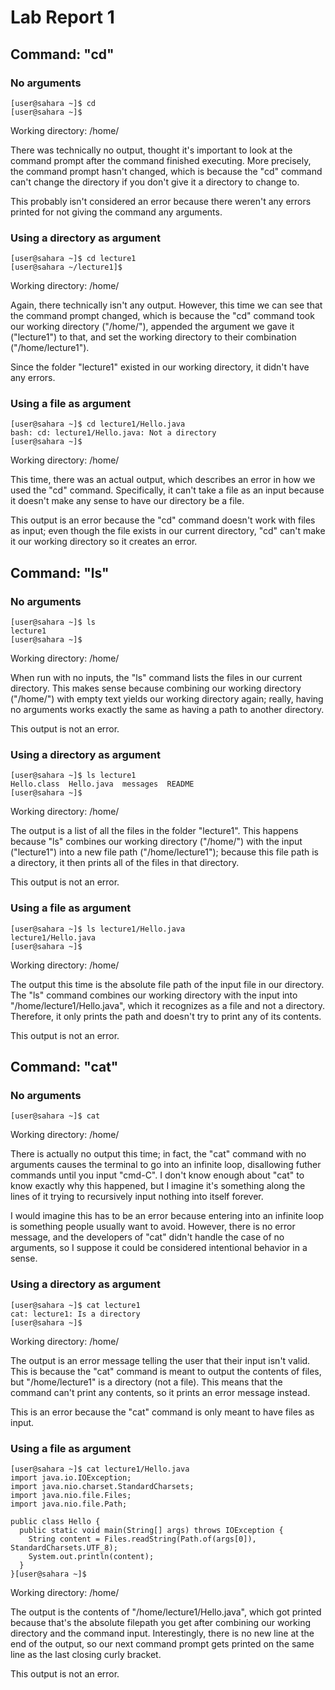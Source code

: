 # Lab Report 1

## Command: "cd"

### No arguments
```
[user@sahara ~]$ cd
[user@sahara ~]$
```
Working directory: /home/

There was technically no output, thought it's important to look at the command prompt after the command finished executing. More precisely, the command prompt hasn't changed, which is because the "cd" command can't change the directory if you don't give it a directory to change to.

This probably isn't considered an error because there weren't any errors printed for not giving the command any arguments.

### Using a directory as argument
```
[user@sahara ~]$ cd lecture1
[user@sahara ~/lecture1]$
```
Working directory: /home/

Again, there technically isn't any output. However, this time we can see that the command prompt changed, which is because the "cd" command took our working directory ("/home/"), appended the argument we gave it ("lecture1") to that, and set the working directory to their combination ("/home/lecture1"). 

Since the folder "lecture1" existed in our working directory, it didn't have any errors.

### Using a file as argument
```
[user@sahara ~]$ cd lecture1/Hello.java
bash: cd: lecture1/Hello.java: Not a directory
[user@sahara ~]$ 
```
Working directory: /home/

This time, there was an actual output, which describes an error in how we used the "cd" command. Specifically, it can't take a file as an input because it doesn't make any sense to have our directory be a file.

This output is an error because the "cd" command doesn't work with files as input; even though the file exists in our current directory, "cd" can't make it our working directory so it creates an error.

## Command: "ls"

### No arguments
```
[user@sahara ~]$ ls
lecture1
[user@sahara ~]$ 
```
Working directory: /home/

When run with no inputs, the "ls" command lists the files in our current directory. This makes sense because combining our working directory ("/home/") with empty text yields our working directory again; really, having no arguments works exactly the same as having a path to another directory.

This output is not an error.

### Using a directory as argument
```
[user@sahara ~]$ ls lecture1
Hello.class  Hello.java  messages  README
[user@sahara ~]$ 
```
Working directory: /home/

The output is a list of all the files in the folder "lecture1". This happens because "ls" combines our working directory ("/home/") with the input ("lecture1") into a new file path ("/home/lecture1"); because this file path is a directory, it then prints all of the files in that directory.

This output is not an error.

### Using a file as argument
```
[user@sahara ~]$ ls lecture1/Hello.java
lecture1/Hello.java
[user@sahara ~]$ 
```
Working directory: /home/

The output this time is the absolute file path of the input file in our directory. The "ls" command combines our working directory with the input into "/home/lecture1/Hello.java", which it recognizes as a file and not a directory. Therefore, it only prints the path and doesn't try to print any of its contents.

This output is not an error.

## Command: "cat"

### No arguments
```
[user@sahara ~]$ cat
```
Working directory: /home/

There is actually no output this time; in fact, the "cat" command with no arguments causes the terminal to go into an infinite loop, disallowing futher commands until you input "cmd-C". I don't know enough about "cat" to know exactly why this happened, but I imagine it's something along the lines of it trying to recursively input nothing into itself forever.

I would imagine this has to be an error because entering into an infinite loop is something people usually want to avoid. However, there is no error message, and the developers of "cat" didn't handle the case of no arguments, so I suppose it could be considered intentional behavior in a sense.

### Using a directory as argument
```
[user@sahara ~]$ cat lecture1
cat: lecture1: Is a directory
[user@sahara ~]$ 
```
Working directory: /home/

The output is an error message telling the user that their input isn't valid. This is because the "cat" command is meant to output the contents of files, but "/home/lecture1" is a directory (not a file). This means that the command can't print any contents, so it prints an error message instead.

This is an error because the "cat" command is only meant to have files as input.

### Using a file as argument
```
[user@sahara ~]$ cat lecture1/Hello.java
import java.io.IOException;
import java.nio.charset.StandardCharsets;
import java.nio.file.Files;
import java.nio.file.Path;

public class Hello {
  public static void main(String[] args) throws IOException {
    String content = Files.readString(Path.of(args[0]), StandardCharsets.UTF_8);    
    System.out.println(content);
  }
}[user@sahara ~]$ 
```
Working directory: /home/

The output is the contents of "/home/lecture1/Hello.java", which got printed because that's the absolute filepath you get after combining our working directory and the command input. Interestingly, there is no new line at the end of the output, so our next command prompt gets printed on the same line as the last closing curly bracket.

This output is not an error.
